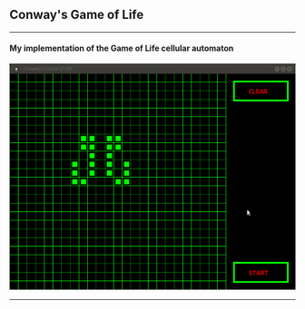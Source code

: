 ## Conway's Game of Life  
  
***  
  
#### My implementation of the Game of Life cellular automaton
  
![life](life.gif)  
  
***
  
    


 